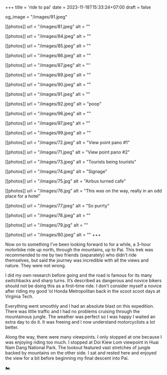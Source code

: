 +++
title = 'ride to pai'
date = 2023-11-18T15:33:24+07:00
draft = false

og_image = "/images/91.jpeg"

[[photos]]
  url = "/images/81.jpeg"
  alt = ""

[[photos]]
  url = "/images/84.jpeg"
  alt = ""

[[photos]]
  url = "/images/85.jpeg"
  alt = ""

[[photos]]
  url = "/images/86.jpeg"
  alt = ""

[[photos]]
  url = "/images/87.jpeg"
  alt = ""

[[photos]]
  url = "/images/89.jpeg"
  alt = ""

[[photos]]
  url = "/images/90.jpeg"
  alt = ""

[[photos]]
  url = "/images/91.jpeg"
  alt = ""

[[photos]]
  url = "/images/92.jpeg"
  alt = "poop"

[[photos]]
  url = "/images/96.jpeg"
  alt = ""

[[photos]]
  url = "/images/97.jpeg"
  alt = ""

[[photos]]
  url = "/images/99.jpeg"
  alt = ""

[[photos]]
  url = "/images/72.jpeg"
  alt = "View point pano #1"

[[photos]]
  url = "/images/71.jpeg"
  alt = "View point pano #2"

[[photos]]
  url = "/images/73.jpeg"
  alt = "Tourists being tourists"

[[photos]]
  url = "/images/74.jpeg"
  alt = "Signage"

[[photos]]
  url = "/images/75.jpg"
  alt = "Airbus turned cafe"

[[photos]]
  url = "/images/76.jpg"
  alt = "This was on the way, really in an odd place for a hotel"

[[photos]]
  url = "/images/77.jpeg"
  alt = "So purrty"

[[photos]]
  url = "/images/78.jpeg"
  alt = ""

[[photos]]
  url = "/images/79.jpg"
  alt = ""

[[photos]]
  url = "/images/80.jpeg"
  alt = ""
+++

Now on to something I’ve been looking forward to for a while, a 3-hour motorbike ride up north, through the mountains, up to Pai. This trek was recommended to me by two friends (separately) who didn’t ride themselves, but said the journey was incredible with all the views and nature. They were not wrong.

I did my own research before going and the road is famous for its many switchbacks and sharp turns. It’s described as dangerous and novice bikers should not be doing this as a first-time ride. I don’t consider myself a novice after riding my good ‘ol Honda Metropolitan back in the scoot scoot days at Virginia Tech.

Everything went smoothly and I had an absolute blast on this expedition. There was little traffic and I had no problems cruising through the mountainous jungle. The weather was perfect so I was happy I waited an extra day to do it. It was freeing and I now understand motorcyclists a lot better.

Along the way, there were many viewpoints. I only stopped at one because I was enjoying riding too much. I stopped at Doi Kiew Lom viewpoint in Huai Nam Dang National Park. The lookout featured vast stretches of jungle backed by mountains on the other side. I sat and rested here and enjoyed the view for a bit before beginning my final descent into Pai.

🏍️
